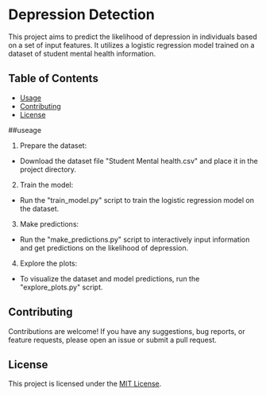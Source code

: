
# Depression Detection

This project aims to predict the likelihood of depression in individuals based on a set of input features. It utilizes a logistic regression model trained on a dataset of student mental health information.

## Table of Contents

- [Usage](#usage)
- [Contributing](#contributing)
- [License](#license)

##useage

1. Prepare the dataset:
- Download the dataset file "Student Mental health.csv" and place it in the project directory.

2. Train the model:
- Run the "train_model.py" script to train the logistic regression model on the dataset.

3. Make predictions:
- Run the "make_predictions.py" script to interactively input information and get predictions on the likelihood of depression.

4. Explore the plots:
- To visualize the dataset and model predictions, run the "explore_plots.py" script.

## Contributing

Contributions are welcome! If you have any suggestions, bug reports, or feature requests, please open an issue or submit a pull request.

## License

This project is licensed under the [MIT License](LICENSE).
   
